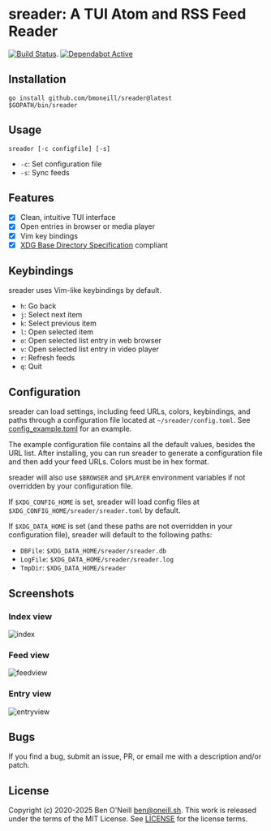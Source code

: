 # sreader: A TUI Atom and RSS Feed Reader

[![Build Status](https://github.com/bmoneill/sreader/actions/workflows/go.yml/badge.svg?branch=master)](https://github.com/bmoneill/sreader/actions/workflows/go.yml).
[![Dependabot Active](https://img.shields.io/badge/dependabot-active-brightgreen?style=flat-square&logo=dependabot)](https://github.com/bmoneill/sreader/security/dependabot)

## Installation

```shell
go install github.com/bmoneill/sreader@latest
$GOPATH/bin/sreader
```

## Usage

```shell
sreader [-c configfile] [-s]
```

- `-c`: Set configuration file
- `-s`: Sync feeds

## Features

- [X] Clean, intuitive TUI interface
- [X] Open entries in browser or media player
- [X] Vim key bindings
- [X] [XDG Base Directory Specification](https://specifications.freedesktop.org/basedir-spec/latest/) compliant

## Keybindings

sreader uses Vim-like keybindings by default.

- `h`: Go back
- `j`: Select next item
- `k`: Select previous item
- `l`: Open selected item
- `o`: Open selected list entry in web browser
- `v`: Open selected list entry in video player
- `r`: Refresh feeds
- `q`: Quit

## Configuration

sreader can load settings, including feed URLs, colors, keybindings, and paths
through a configuration file located at `~/sreader/config.toml`.
See [config_example.toml](config_example.toml) for an example.

The example configuration file contains all the default values, besides the URL
list. After installing, you can run sreader to generate a configuration file
and then add your feed URLs. Colors must be in hex format.

sreader will also use `$BROWSER` and `$PLAYER` environment variables if not
overridden by your configuration file.

If `$XDG_CONFIG_HOME` is set, sreader will load config files at
`$XDG_CONFIG_HOME/sreader/sreader.toml` by default.

If `$XDG_DATA_HOME` is set (and these paths are not overridden in your
configuration file), sreader will default to the following paths:

- `DBFile`: `$XDG_DATA_HOME/sreader/sreader.db`
- `LogFile`: `$XDG_DATA_HOME/sreader/sreader.log`
- `TmpDir`: `$XDG_DATA_HOME/sreader`

## Screenshots

### Index view

![index](https://oneill.sh/img/sreader-index.png)

### Feed view

![feedview](https://oneill.sh/img/sreader-feedview.png)

### Entry view

![entryview](https://oneill.sh/img/sreader-entryview.png)

## Bugs

If you find a bug, submit an issue, PR, or email me with a description and/or patch.

## License

Copyright (c) 2020-2025 Ben O'Neill <ben@oneill.sh>. This work is released under the
terms of the MIT License. See [LICENSE](LICENSE) for the license terms.

